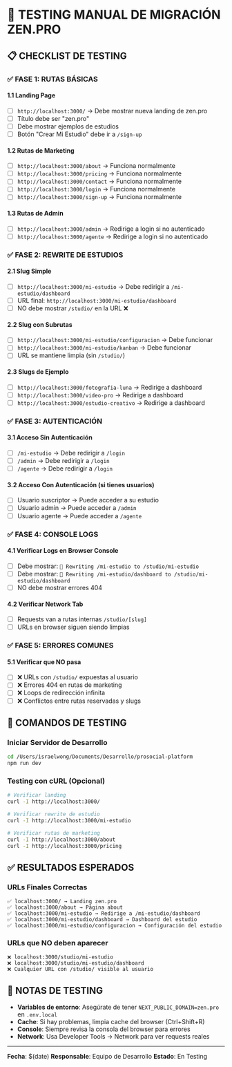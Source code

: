 # 🧪 TESTING MANUAL DE MIGRACIÓN ZEN.PRO

## 📋 **CHECKLIST DE TESTING**

### **✅ FASE 1: RUTAS BÁSICAS**

#### **1.1 Landing Page**

- [ ] `http://localhost:3000/` → Debe mostrar nueva landing de zen.pro
- [ ] Título debe ser "zen.pro"
- [ ] Debe mostrar ejemplos de estudios
- [ ] Botón "Crear Mi Estudio" debe ir a `/sign-up`

#### **1.2 Rutas de Marketing**

- [ ] `http://localhost:3000/about` → Funciona normalmente
- [ ] `http://localhost:3000/pricing` → Funciona normalmente
- [ ] `http://localhost:3000/contact` → Funciona normalmente
- [ ] `http://localhost:3000/login` → Funciona normalmente
- [ ] `http://localhost:3000/sign-up` → Funciona normalmente

#### **1.3 Rutas de Admin**

- [ ] `http://localhost:3000/admin` → Redirige a login si no autenticado
- [ ] `http://localhost:3000/agente` → Redirige a login si no autenticado

### **✅ FASE 2: REWRITE DE ESTUDIOS**

#### **2.1 Slug Simple**

- [ ] `http://localhost:3000/mi-estudio` → Debe redirigir a `/mi-estudio/dashboard`
- [ ] URL final: `http://localhost:3000/mi-estudio/dashboard`
- [ ] NO debe mostrar `/studio/` en la URL ❌

#### **2.2 Slug con Subrutas**

- [ ] `http://localhost:3000/mi-estudio/configuracion` → Debe funcionar
- [ ] `http://localhost:3000/mi-estudio/kanban` → Debe funcionar
- [ ] URL se mantiene limpia (sin `/studio/`)

#### **2.3 Slugs de Ejemplo**

- [ ] `http://localhost:3000/fotografia-luna` → Redirige a dashboard
- [ ] `http://localhost:3000/video-pro` → Redirige a dashboard
- [ ] `http://localhost:3000/estudio-creativo` → Redirige a dashboard

### **✅ FASE 3: AUTENTICACIÓN**

#### **3.1 Acceso Sin Autenticación**

- [ ] `/mi-estudio` → Debe redirigir a `/login`
- [ ] `/admin` → Debe redirigir a `/login`
- [ ] `/agente` → Debe redirigir a `/login`

#### **3.2 Acceso Con Autenticación** (si tienes usuarios)

- [ ] Usuario suscriptor → Puede acceder a su estudio
- [ ] Usuario admin → Puede acceder a `/admin`
- [ ] Usuario agente → Puede acceder a `/agente`

### **✅ FASE 4: CONSOLE LOGS**

#### **4.1 Verificar Logs en Browser Console**

- [ ] Debe mostrar: `🔄 Rewriting /mi-estudio to /studio/mi-estudio`
- [ ] Debe mostrar: `🔄 Rewriting /mi-estudio/dashboard to /studio/mi-estudio/dashboard`
- [ ] NO debe mostrar errores 404

#### **4.2 Verificar Network Tab**

- [ ] Requests van a rutas internas `/studio/[slug]`
- [ ] URLs en browser siguen siendo limpias

### **✅ FASE 5: ERRORES COMUNES**

#### **5.1 Verificar que NO pasa**

- [ ] ❌ URLs con `/studio/` expuestas al usuario
- [ ] ❌ Errores 404 en rutas de marketing
- [ ] ❌ Loops de redirección infinita
- [ ] ❌ Conflictos entre rutas reservadas y slugs

## 🚨 **COMANDOS DE TESTING**

### **Iniciar Servidor de Desarrollo**

```bash
cd /Users/israelwong/Documents/Desarrollo/prosocial-platform
npm run dev
```

### **Testing con cURL (Opcional)**

```bash
# Verificar landing
curl -I http://localhost:3000/

# Verificar rewrite de estudio
curl -I http://localhost:3000/mi-estudio

# Verificar rutas de marketing
curl -I http://localhost:3000/about
curl -I http://localhost:3000/pricing
```

## ✅ **RESULTADOS ESPERADOS**

### **URLs Finales Correctas**

```
✅ localhost:3000/ → Landing zen.pro
✅ localhost:3000/about → Página about
✅ localhost:3000/mi-estudio → Redirige a /mi-estudio/dashboard
✅ localhost:3000/mi-estudio/dashboard → Dashboard del estudio
✅ localhost:3000/mi-estudio/configuracion → Configuración del estudio
```

### **URLs que NO deben aparecer**

```
❌ localhost:3000/studio/mi-estudio
❌ localhost:3000/studio/mi-estudio/dashboard
❌ Cualquier URL con /studio/ visible al usuario
```

## 📝 **NOTAS DE TESTING**

- **Variables de entorno**: Asegúrate de tener `NEXT_PUBLIC_DOMAIN=zen.pro` en `.env.local`
- **Cache**: Si hay problemas, limpia cache del browser (Ctrl+Shift+R)
- **Console**: Siempre revisa la consola del browser para errores
- **Network**: Usa Developer Tools → Network para ver requests reales

---

**Fecha**: $(date)
**Responsable**: Equipo de Desarrollo
**Estado**: En Testing
